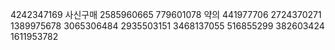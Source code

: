 
4242347169
사신구매 2585960665 779601078
약의 441977706 2724370271 1389975678 3065306484 2935503151 3468137055 516855299 382603424 1611953782
